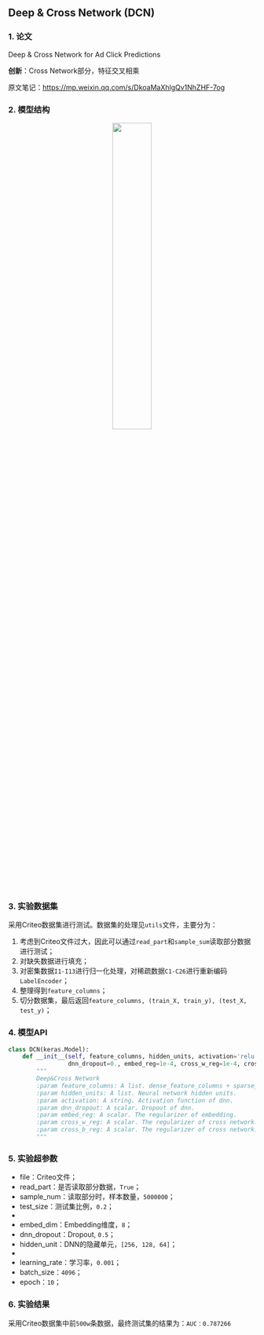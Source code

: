 ## Deep & Cross Network (DCN)

### 1. 论文
Deep & Cross Network for Ad Click Predictions  

**创新**：Cross Network部分，特征交叉相乘  

原文笔记：https://mp.weixin.qq.com/s/DkoaMaXhlgQv1NhZHF-7og


### 2. 模型结构

<div align=center><img src="https://cdn.jsdelivr.net/gh/BlackSpaceGZY/cdn/img/tf_4.png" width="40%;" style="float:center"/></div>



### 3. 实验数据集

采用Criteo数据集进行测试。数据集的处理见`utils`文件，主要分为：
1. 考虑到Criteo文件过大，因此可以通过`read_part`和`sample_sum`读取部分数据进行测试；
3. 对缺失数据进行填充；
4. 对密集数据`I1-I13`进行归一化处理，对稀疏数据`C1-C26`进行重新编码`LabelEncoder`；
5. 整理得到`feature_columns`；
6. 切分数据集，最后返回`feature_columns, (train_X, train_y), (test_X, test_y)`；



### 4. 模型API

```python
class DCN(keras.Model):
    def __init__(self, feature_columns, hidden_units, activation='relu',
                 dnn_dropout=0., embed_reg=1e-4, cross_w_reg=1e-4, cross_b_reg=1e-4):
        """
        Deep&Cross Network
        :param feature_columns: A list. dense_feature_columns + sparse_feature_columns
        :param hidden_units: A list. Neural network hidden units.
        :param activation: A string. Activation function of dnn.
        :param dnn_dropout: A scalar. Dropout of dnn.
        :param embed_reg: A scalar. The regularizer of embedding.
        :param cross_w_reg: A scalar. The regularizer of cross network.
        :param cross_b_reg: A scalar. The regularizer of cross network.
        """
```



### 5. 实验超参数

- file：Criteo文件；
- read_part：是否读取部分数据，`True`；
- sample_num：读取部分时，样本数量，`5000000`；
- test_size：测试集比例，`0.2`；
- 
- embed_dim：Embedding维度，`8`；
- dnn_dropout：Dropout, `0.5`；
- hidden_unit：DNN的隐藏单元，`[256, 128, 64]`；
- 
- learning_rate：学习率，`0.001`；
- batch_size：`4096`；
- epoch：`10`；



### 6. 实验结果

采用Criteo数据集中前`500w`条数据，最终测试集的结果为：`AUC：0.787266`


